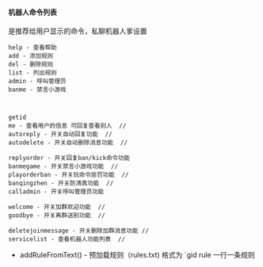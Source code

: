 #### 机器人命令列表
是推荐给用户显示的命令，私聊机器人爹设置

```
help - 查看帮助
add - 添加规则
del - 删除规则
list - 列出规则
admin - 呼叫管理员
banme - 禁言小游戏



getid
me - 查看用户的信息 可回复查看别人  //
autoreply - 开关自动回复功能  //
autodelete - 开关自动删除消息功能  //

replyorder - 开关回复ban/kick命令功能
banmegame - 开关禁言小游戏功能  //
playorderban - 开关玩命令惩罚功能  //
banqingzhen - 开关防清真功能  //
calladmin - 开关呼叫管理员功能

welcome - 开关加群欢迎功能  //
goodbye - 开关离群送别功能  //

deletejoinmessage - 开关删除加群消息功能 //
servicelist - 查看机器人功能列表  //
```
- addRuleFromText() - 预加载规则（rules.txt)
格式为 `gid rule 一行一条规则
